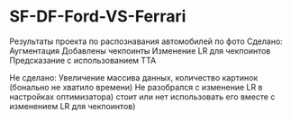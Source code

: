 # SF-DF-Ford-VS-Ferrari
Результаты проекта по распознавания автомобилей по фото
Сделано:
  Аугментация
  Добавлены чекпоинты
  Изменение LR для чекпоинтов
  Предсказание с использованием ТТА
  
Не сделано:
  Увеличение массива данных, количество картинок (бонально не хватило времени)
  Не разобрался с изменение LR в настройках оптимизатора) стоит или нет использовать его вместе с изменением LR для чекпоинтов)
